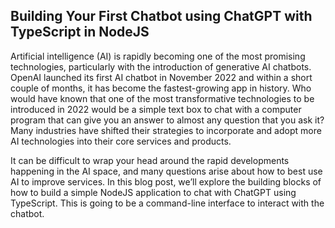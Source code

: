## Building Your First Chatbot using ChatGPT with TypeScript in NodeJS

Artificial intelligence (AI) is rapidly becoming one of the most promising technologies, particularly with the introduction of generative AI chatbots. OpenAI launched its first AI chatbot in November 2022 and within a short couple of months, it has become the fastest-growing app in history. Who would have known that one of the most transformative technologies to be introduced in 2022 would be a simple text box to chat with a computer program that can give you an answer to almost any question that you ask it? Many industries have shifted their strategies to incorporate and adopt more AI technologies into their core services and products.

It can be difficult to wrap your head around the rapid developments happening in the AI space, and many questions arise about how to best use AI to improve services. In this blog post, we’ll explore the building blocks of how to build a simple NodeJS application to chat with ChatGPT using TypeScript. This is going to be a command-line interface to interact with the chatbot.
